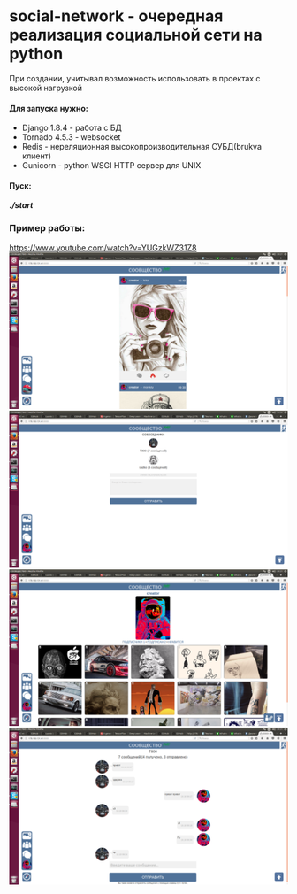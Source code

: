 # social-network - очередная реализация социальной сети на python

При создании, учитывал возможность использовать в проектах с высокой нагрузкой

#### Для запуска нужно:
* Django 1.8.4 - работа с БД
* Tornado 4.5.3 - websocket
* Redis - нереляционная высокопроизводительная СУБД(brukva клиент)
* Gunicorn - python WSGI HTTP сервер для UNIX
#### Пуск:
***./start***

### Пример работы:
https://www.youtube.com/watch?v=YUGzkWZ31Z8
![Иллюстрация к проекту](https://github.com/evilsadko/social-network/blob/master/media/skr1.png)
![Иллюстрация к проекту](https://github.com/evilsadko/social-network/blob/master/media/skr2.png)
![Иллюстрация к проекту](https://github.com/evilsadko/social-network/blob/master/media/skr3.png)
![Иллюстрация к проекту](https://github.com/evilsadko/social-network/blob/master/media/skr4.png)
